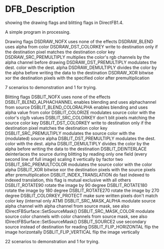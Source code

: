 DFB_Description
===============

showing the drawing flags and blitting flags in DirectFB1.4.

A simple program in processing.

Drawing flags
 DSDRAW_NOFX                  uses none of the effects
 DSDRAW_BLEND                 uses alpha from color
 DSDRAW_DST_COLORKEY          write to destination only if the destination pixel matches the destination color key
 DSDRAW_SRC_PREMULTIPLY       multiplies the color's rgb channels by the alpha channel before drawing
 DSDRAW_DST_PREMULTIPLY       modulates the dest. color with the dest. alpha
 DSDRAW_DEMULTIPLY            divides the color by the alpha before writing the data to the destination
 DSDRAW_XOR                   bitwise xor the destination pixels with the specified color after premultiplication

  7 scenarios to demonstration and 1 for trying.

Blitting flags
 DSBLIT_NOFX                  uses none of the effects
 DSBLIT_BLEND_ALPHACHANNEL    enables blending and uses alphachannel from source
 DSBLIT_BLEND_COLORALPHA      enables blending and uses alpha value from color
 DSBLIT_COLORIZE              modulates source color with the color's r/g/b values
 DSBLIT_SRC_COLORKEY          don't blit pixels matching the source color key
 DSBLIT_DST_COLORKEY          write to destination only if the destination pixel matches the destination color key
 DSBLIT_SRC_PREMULTIPLY       modulates the source color with the (modulated) source alpha
 DSBLIT_DST_PREMULTIPLY       modulates the dest. color with the dest. alpha
 DSBLIT_DEMULTIPLY            divides the color by the alpha before writing the data to the destination
 DSBLIT_DEINTERLACE           deinterlaces the source during blitting by reading only one field 
                              (every second line of full image) scaling it vertically by factor two
 DSBLIT_SRC_PREMULTCOLOR      modulates the source color with the color alpha
 DSBLIT_XOR                   bitwise xor the destination pixels with the source pixels after premultiplication
 DSBLIT_INDEX_TRANSLATION     do fast indexed to indexed translation, this flag is mutual exclusive with all others
 DSBLIT_ROTATE90              rotate the image by 90 degree
 DSBLIT_ROTATE180             rotate the image by 180 degree
 DSBLIT_ROTATE270             rotate the image by 270 degree
 DSBLIT_COLORKEY_PROTECT      make sure written pixels don't match color key (internal only ATM)
 DSBLIT_SRC_MASK_ALPHA        modulate source alpha channel with alpha channel from source mask, 
                              see also IDirectFBSurface::SetSourceMask()
 DSBLIT_SRC_MASK_COLOR        modulate source color channels with color channels from source mask, 
                              see also IDirectFBSurface::SetSourceMask()
 DSBLIT_SOURCE2               use secondary source instead of destination for reading
 DSBLIT_FLIP_HORIZONTAL       flip the image horizontally
 DSBLIT_FLIP_VERTICAL         flip the image vertically 
 
  22 scenarios to demonstration and 1 for trying.
